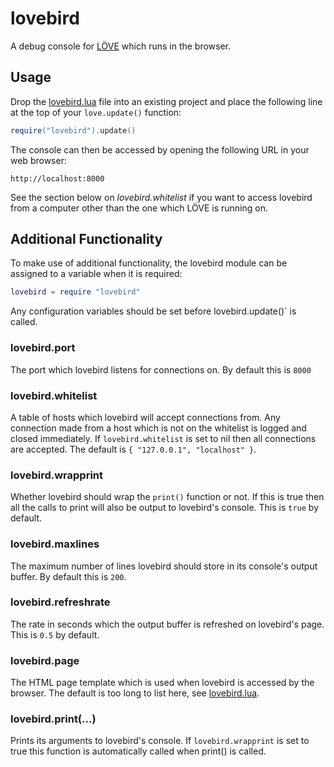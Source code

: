 # lovebird
A debug console for [LÖVE](http://love2d.org) which runs in the browser.


## Usage
Drop the [lovebird.lua](#) file into an existing project and place the
following line at the top of your `love.update()` function:
```lua
require("lovebird").update()
```
The console can then be accessed by opening the following URL in your web
browser:
```
http://localhost:8000
```
See the section below on *lovebird.whitelist* if you want to access lovebird
from a computer other than the one which LÖVE is running on.


## Additional Functionality
To make use of additional functionality, the lovebird module can be assigned to
a variable when it is required:
```lua
lovebird = require "lovebird"
```
Any configuration variables should be set before lovebird.update()` is called.

### lovebird.port
The port which lovebird listens for connections on. By default this is `8000`

### lovebird.whitelist
A table of hosts which lovebird will accept connections from. Any connection
made from a host which is not on the whitelist is logged and closed
immediately. If `lovebird.whitelist` is set to nil then all connections are
accepted. The default is `{ "127.0.0.1", "localhost" }`.

### lovebird.wrapprint
Whether lovebird should wrap the `print()` function or not. If this is true
then all the calls to print will also be output to lovebird's console. This is
`true` by default.

### lovebird.maxlines
The maximum number of lines lovebird should store in its console's output
buffer. By default this is `200`.

### lovebird.refreshrate
The rate in seconds which the output buffer is refreshed on lovebird's page.
This is `0.5` by default.

### lovebird.page
The HTML page template which is used when lovebird is accessed by the browser.
The default is too long to list here, see [lovebird.lua](#).

### lovebird.print(...)
Prints its arguments to lovebird's console. If `lovebird.wrapprint` is set to
true this function is automatically called when print() is called.

